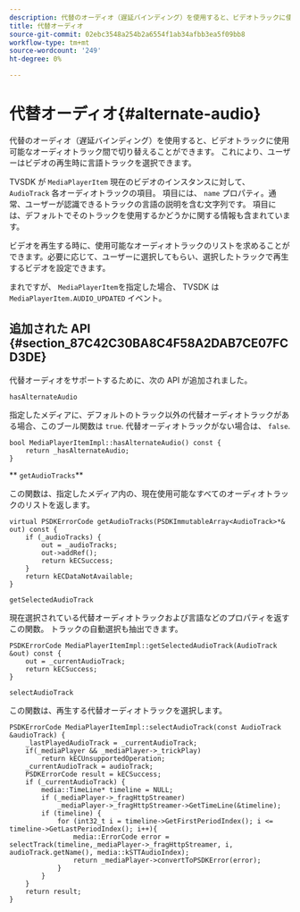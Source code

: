 ```yaml
---
description: 代替のオーディオ（遅延バインディング）を使用すると、ビデオトラックに使用可能なオーディオトラック間で切り替えることができます。 これにより、ユーザーはビデオの再生時に言語トラックを選択できます。
title: 代替オーディオ
source-git-commit: 02ebc3548a254b2a6554f1ab34afbb3ea5f09bb8
workflow-type: tm+mt
source-wordcount: '249'
ht-degree: 0%

---
```


# 代替オーディオ{#alternate-audio}

代替のオーディオ（遅延バインディング）を使用すると、ビデオトラックに使用可能なオーディオトラック間で切り替えることができます。 これにより、ユーザーはビデオの再生時に言語トラックを選択できます。

<!--<a id="section_E4F9DC28A2944BD08B4190A7F98A8365"></a>-->

TVSDK が `MediaPlayerItem` 現在のビデオのインスタンスに対して、 `AudioTrack` 各オーディオトラックの項目。 項目には、 `name` プロパティ。通常、ユーザーが認識できるトラックの言語の説明を含む文字列です。 項目には、デフォルトでそのトラックを使用するかどうかに関する情報も含まれています。

ビデオを再生する時に、使用可能なオーディオトラックのリストを求めることができます。必要に応じて、ユーザーに選択してもらい、選択したトラックで再生するビデオを設定できます。

まれですが、 `MediaPlayerItem`を指定した場合、 TVSDK は `MediaPlayerItem.AUDIO_UPDATED` イベント。

## 追加された API {#section_87C42C30BA8C4F58A2DAB7CE07FCD3DE}

代替オーディオをサポートするために、次の API が追加されました。

`hasAlternateAudio`

指定したメディアに、デフォルトのトラック以外の代替オーディオトラックがある場合、このブール関数は `true`. 代替オーディオトラックがない場合は、 `false`.

```
bool MediaPlayerItemImpl::hasAlternateAudio() const { 
    return _hasAlternateAudio; 
}
```

** `getAudioTracks`**

この関数は、指定したメディア内の、現在使用可能なすべてのオーディオトラックのリストを返します。

```
virtual PSDKErrorCode getAudioTracks(PSDKImmutableArray<AudioTrack>*& out) const { 
    if (_audioTracks) { 
        out = _audioTracks; 
        out->addRef(); 
        return kECSuccess; 
    } 
    return kECDataNotAvailable; 
} 
```

`getSelectedAudioTrack`

現在選択されている代替オーディオトラックおよび言語などのプロパティを返すこの関数。 トラックの自動選択も抽出できます。

```
PSDKErrorCode MediaPlayerItemImpl::getSelectedAudioTrack(AudioTrack &out) const { 
    out = _currentAudioTrack; 
    return kECSuccess; 
}
```

`selectAudioTrack`

この関数は、再生する代替オーディオトラックを選択します。

```
PSDKErrorCode MediaPlayerItemImpl::selectAudioTrack(const AudioTrack &audioTrack) { 
    _lastPlayedAudioTrack = _currentAudioTrack; 
    if(_mediaPlayer && _mediaPlayer->_trickPlay) 
        return kECUnsupportedOperation; 
    _currentAudioTrack = audioTrack; 
    PSDKErrorCode result = kECSuccess; 
    if (_currentAudioTrack) { 
        media::TimeLine* timeline = NULL; 
        if (_mediaPlayer->_fragHttpStreamer) 
            _mediaPlayer->_fragHttpStreamer->GetTimeLine(&timeline); 
        if (timeline) { 
            for (int32_t i = timeline->GetFirstPeriodIndex(); i <= timeline->GetLastPeriodIndex(); i++){ 
                media::ErrorCode error = selectTrack(timeline,_mediaPlayer->_fragHttpStreamer, i, audioTrack.getName(), media::kSTTAudioIndex); 
                return _mediaPlayer->convertToPSDKError(error); 
            } 
        } 
    }   
    return result; 
}
```

